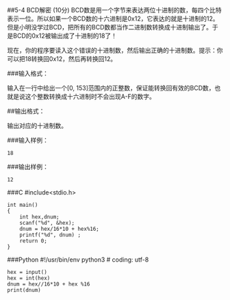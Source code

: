##5-4 BCD解密   (10分)
BCD数是用一个字节来表达两位十进制的数，每四个比特表示一位。所以如果一个BCD数的十六进制是0x12，它表达的就是十进制的12。但是小明没学过BCD，把所有的BCD数都当作二进制数转换成十进制输出了。于是BCD的0x12被输出成了十进制的18了！

现在，你的程序要读入这个错误的十进制数，然后输出正确的十进制数。提示：你可以把18转换回0x12，然后再转换回12。

###输入格式：

输入在一行中给出一个[0, 153]范围内的正整数，保证能转换回有效的BCD数，也就是说这个整数转换成十六进制时不会出现A-F的数字。

##输出格式：

输出对应的十进制数。

###输入样例：

	18
###输出样例：

	12

###C
	#include<stdio.h>
	
	int main()
	{
		int hex,dnum;
		scanf("%d", &hex);
		dnum = hex/16*10 + hex%16;
		printf("%d", dnum) ;
		return 0;
	}

###Python
	#!/usr/bin/env python3
	# coding: utf-8
	
	hex = input()
	hex = int(hex)
	dnum = hex//16*10 + hex %16
	print(dnum)
